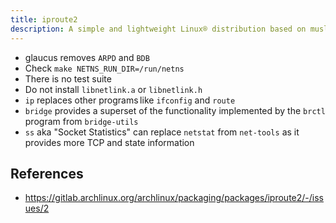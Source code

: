 ```yaml
---
title: iproute2
description: A simple and lightweight Linux® distribution based on musl libc and toybox
---
```


- glaucus removes `ARPD` and `BDB`
- Check `make NETNS_RUN_DIR=/run/netns`
- There is no test suite
- Do not install `libnetlink.a` or `libnetlink.h`
- `ip` replaces other programs like `ifconfig` and `route`
- `bridge` provides a superset of the functionality implemented by the `brctl` program from `bridge-utils`
- `ss` aka "Socket Statistics" can replace `netstat` from `net-tools` as it provides more TCP and state information

## References
- https://gitlab.archlinux.org/archlinux/packaging/packages/iproute2/-/issues/2
